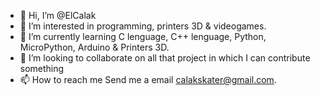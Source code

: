 - 👋 Hi, I’m @ElCalak
- 👀 I’m interested in programming, printers 3D & videogames.
- 🌱 I’m currently learning C lenguage, C++ lenguage, Python, MicroPython, Arduino & Printers 3D.
- 💞️ I’m looking to collaborate on all that project in which I can contribute something
- 📫 How to reach me Send me a email calakskater@gmail.com.

<!---
ElCalak/ElCalak is a ✨ special ✨ repository because its `README.md` (this file) appears on your GitHub profile.
You can click the Preview link to take a look at your changes.
--->
